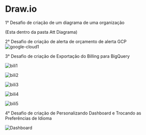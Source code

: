 # Draw.io
1° Desafio de criação de um diagrama de uma organização

(Esta dentro da pasta Att Diagrama)

2° Desafio de criação de alerta de orçamento de alerta GCP
![google-cloud1](https://user-images.githubusercontent.com/57020653/209823143-b444ab77-a264-48ab-bea9-5a31758c7158.png)

3° Desafio de criação de  Exportação do Billing para BigQuery

![bili1](https://user-images.githubusercontent.com/57020653/209826992-e7b9adda-392c-42b3-b807-4505a397e26d.png)

![bili2](https://user-images.githubusercontent.com/57020653/209827035-0f18a0ca-8bc3-4d8f-b383-d6a7e39b3a38.png)

![bili3](https://user-images.githubusercontent.com/57020653/209827062-840443dc-2797-4886-973b-421f6394dd3a.png)

![bili4](https://user-images.githubusercontent.com/57020653/209827075-d1d4f7c0-37cb-4dd5-b907-1572c8210cf5.png)

![bili5](https://user-images.githubusercontent.com/57020653/209827117-690dd415-7db4-452d-8308-396a345c1b44.png)

4° Desafio de criação de Personalizando Dashboard e Trocando as Preferências de Idioma

![Dashboard](https://user-images.githubusercontent.com/57020653/210017514-ab9bac9d-2d39-47c9-8e68-71dd0b98f070.png)
